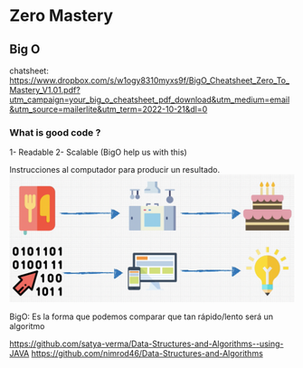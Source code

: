 # Zero Mastery


## Big O
chatsheet: https://www.dropbox.com/s/w1ogy8310myxs9f/BigO_Cheatsheet_Zero_To_Mastery_V1.01.pdf?utm_campaign=your_big_o_cheatsheet_pdf_download&utm_medium=email&utm_source=mailerlite&utm_term=2022-10-21&dl=0

### What is good code ?
1- Readable
2- Scalable (BigO help us with this)

Instrucciones al computador para producir un resultado.
![](assets/1-mastery-what-is-good-code.png)

BigO: Es la forma que podemos comparar que tan rápido/lento será un algoritmo







https://github.com/satya-verma/Data-Structures-and-Algorithms--using-JAVA
https://github.com/nimrod46/Data-Structures-and-Algorithms